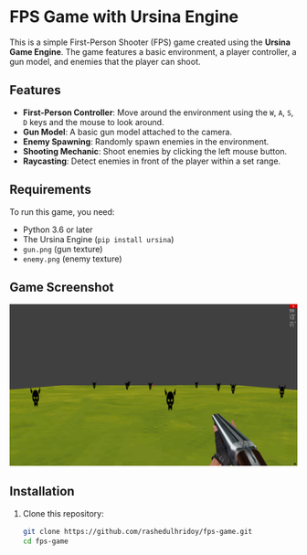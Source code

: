 # FPS Game with Ursina Engine  

This is a simple First-Person Shooter (FPS) game created using the **Ursina Game Engine**. The game features a basic environment, a player controller, a gun model, and enemies that the player can shoot.  

## Features  
- **First-Person Controller**: Move around the environment using the `W`, `A`, `S`, `D` keys and the mouse to look around.  
- **Gun Model**: A basic gun model attached to the camera.  
- **Enemy Spawning**: Randomly spawn enemies in the environment.  
- **Shooting Mechanic**: Shoot enemies by clicking the left mouse button.  
- **Raycasting**: Detect enemies in front of the player within a set range.  

## Requirements  
To run this game, you need:  
- Python 3.6 or later  
- The Ursina Engine (`pip install ursina`)  
- `gun.png` (gun texture)  
- `enemy.png` (enemy texture)  

## Game Screenshot
![Basic Fps Game](screenshot.png)

## Installation  
1. Clone this repository:  
   ```bash
   git clone https://github.com/rashedulhridoy/fps-game.git
   cd fps-game
    ```
   
